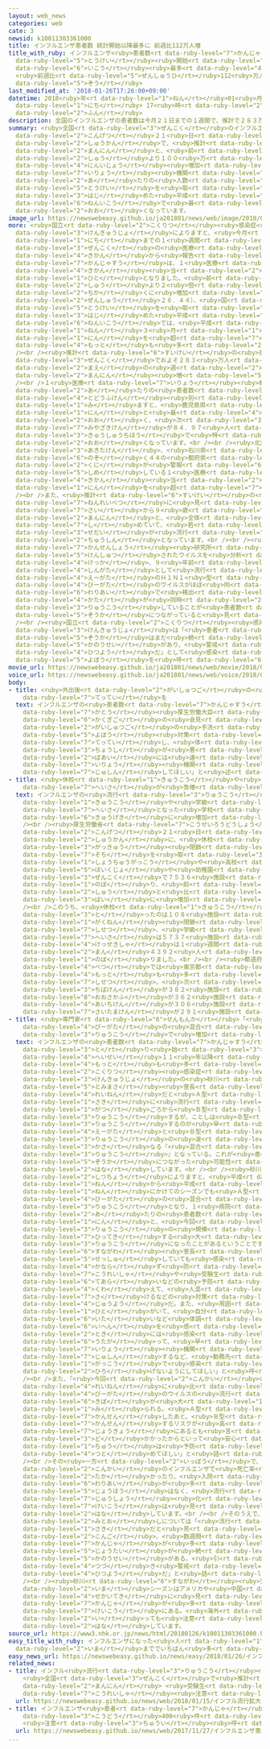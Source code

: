 ```yaml
---
layout: web_news
categories: web
cate: 3
newsid: k10011303361000
title: インフルエンザ患者数 統計開始以降最多に 前週比112万人増
title_with_ruby: インフルエンザ<ruby>患者数<rt data-ruby-level="7">かんじゃすう</rt></ruby> <ruby>統計<rt
  data-ruby-level="5">とうけい</rt></ruby><ruby>開始<rt data-ruby-level="3">かいし</rt></ruby><ruby>以降<rt
  data-ruby-level="6">いこう</rt></ruby><ruby>最多<rt data-ruby-level="4">さいた</rt></ruby>に
  <ruby>前週比<rt data-ruby-level="5">ぜんしゅうひ</rt></ruby>112<ruby>万人<rt data-ruby-level="2">まんにん</rt></ruby><ruby>増<rt
  data-ruby-level="5">ぞう</rt></ruby>
last_modified_at: '2018-01-26T17:26:00+09:00'
datetime: 2018<ruby>年<rt data-ruby-level="1">ねん</rt></ruby>01<ruby>月<rt data-ruby-level="1">がつ</rt></ruby>26<ruby>日<rt
  data-ruby-level="1">にち</rt></ruby> 17<ruby>時<rt data-ruby-level="2">じ</rt></ruby>26<ruby>分<rt
  data-ruby-level="2">ふん</rt></ruby>
description: 全国のインフルエンザの患者数は今月２１日までの１週間で、推計で２８３万人と、前の週より１００万人以上増加したことがわかりました。１医療機関当たりの人数は、統計を取り始めた平成１１年以降で最も多くなっています。
summary: <ruby>全国<rt data-ruby-level="3">ぜんこく</rt></ruby>のインフルエンザの<ruby>患者数<rt data-ruby-level="7">かんじゃすう</rt></ruby>は<ruby>今月<rt
  data-ruby-level="2">こんげつ</rt></ruby>２１<ruby>日<rt data-ruby-level="1">にち</rt></ruby>までの１<ruby>週間<rt
  data-ruby-level="2">しゅうかん</rt></ruby>で、<ruby>推計<rt data-ruby-level="6">すいけい</rt></ruby>で２８３<ruby>万人<rt
  data-ruby-level="2">まんにん</rt></ruby>と、<ruby>前<rt data-ruby-level="2">まえ</rt></ruby>の<ruby>週<rt
  data-ruby-level="2">しゅう</rt></ruby>より１００<ruby>万<rt data-ruby-level="2">まん</rt></ruby><ruby>人以上<rt
  data-ruby-level="4">にんいじょう</rt></ruby><ruby>増加<rt data-ruby-level="5">ぞうか</rt></ruby>したことがわかりました。１<ruby>医療<rt
  data-ruby-level="7">いりょう</rt></ruby><ruby>機関<rt data-ruby-level="4">きかん</rt></ruby><ruby>当<rt
  data-ruby-level="2">あ</rt></ruby>たりの<ruby>人数<rt data-ruby-level="2">にんずう</rt></ruby>は、<ruby>統計<rt
  data-ruby-level="5">とうけい</rt></ruby>を<ruby>取<rt data-ruby-level="3">と</rt></ruby>り<ruby>始<rt
  data-ruby-level="3">はじ</rt></ruby>めた<ruby>平成<rt data-ruby-level="4">へいせい</rt></ruby>１１<ruby>年以降<rt
  data-ruby-level="6">ねんいこう</rt></ruby>で<ruby>最<rt data-ruby-level="4">もっと</rt></ruby>も<ruby>多<rt
  data-ruby-level="2">おお</rt></ruby>くなっています。
image_url: https://newswebeasy.github.io/ja201801/news/web/image/2018/01/26/K10011303361_1801260950_1801260951_01_02.jpg
more: <ruby>国立<rt data-ruby-level="2">こくりつ</rt></ruby><ruby>感染症<rt data-ruby-level="7">かんせんしょう</rt></ruby><ruby>研究所<rt
  data-ruby-level="3">けんきゅうじょ</rt></ruby>によりますと、<ruby>今月<rt data-ruby-level="2">こんげつ</rt></ruby>２１<ruby>日<rt
  data-ruby-level="1">にち</rt></ruby>までの１<ruby>週間<rt data-ruby-level="2">しゅうかん</rt></ruby>に<ruby>全国<rt
  data-ruby-level="3">ぜんこく</rt></ruby>の<ruby>医療<rt data-ruby-level="7">いりょう</rt></ruby><ruby>機関<rt
  data-ruby-level="4">きかん</rt></ruby>から<ruby>報告<rt data-ruby-level="5">ほうこく</rt></ruby>されたインフルエンザの<ruby>患者数<rt
  data-ruby-level="7">かんじゃすう</rt></ruby>は、１<ruby>医療<rt data-ruby-level="7">いりょう</rt></ruby><ruby>機関<rt
  data-ruby-level="4">きかん</rt></ruby><ruby>当<rt data-ruby-level="2">あ</rt></ruby>たり５１．９３<ruby>人<rt
  data-ruby-level="1">ひと</rt></ruby>となりました。<ruby>前<rt data-ruby-level="2">まえ</rt></ruby>の<ruby>週<rt
  data-ruby-level="2">しゅう</rt></ruby>より２<ruby>倍<rt data-ruby-level="3">ばい</rt></ruby><ruby>近<rt
  data-ruby-level="2">ちか</rt></ruby>くに<ruby>増加<rt data-ruby-level="5">ぞうか</rt></ruby>し（<ruby>前週<rt
  data-ruby-level="2">ぜんしゅう</rt></ruby>２６．４４）、<ruby>国<rt data-ruby-level="2">くに</rt></ruby>が<ruby>統計<rt
  data-ruby-level="5">とうけい</rt></ruby>を<ruby>取<rt data-ruby-level="3">と</rt></ruby>り<ruby>始<rt
  data-ruby-level="3">はじ</rt></ruby>めた<ruby>平成<rt data-ruby-level="4">へいせい</rt></ruby>１１<ruby>年以降<rt
  data-ruby-level="6">ねんいこう</rt></ruby>では、<ruby>平成<rt data-ruby-level="4">へいせい</rt></ruby>１７<ruby>年<rt
  data-ruby-level="1">ねん</rt></ruby>３<ruby>月<rt data-ruby-level="1">がつ</rt></ruby>の５０．０７<ruby>人<rt
  data-ruby-level="1">にん</rt></ruby>を<ruby>超<rt data-ruby-level="7">こ</rt></ruby>えて<ruby>最<rt
  data-ruby-level="4">もっと</rt></ruby>も<ruby>多<rt data-ruby-level="2">おお</rt></ruby>くなりました。<br
  /><br /><ruby>推計<rt data-ruby-level="6">すいけい</rt></ruby>の<ruby>患者数<rt data-ruby-level="7">かんじゃすう</rt></ruby>は<ruby>全国<rt
  data-ruby-level="3">ぜんこく</rt></ruby>でおよそ２８３<ruby>万人<rt data-ruby-level="2">まんにん</rt></ruby>となり、<ruby>前<rt
  data-ruby-level="2">まえ</rt></ruby>の<ruby>週<rt data-ruby-level="2">しゅう</rt></ruby>より１１２<ruby>万人<rt
  data-ruby-level="2">まんにん</rt></ruby><ruby>増<rt data-ruby-level="5">ふ</rt></ruby>えました。<br
  /><br />１<ruby>医療<rt data-ruby-level="7">いりょう</rt></ruby><ruby>機関<rt data-ruby-level="4">きかん</rt></ruby><ruby>当<rt
  data-ruby-level="2">あ</rt></ruby>たりの<ruby>患者数<rt data-ruby-level="7">かんじゃすう</rt></ruby>を<ruby>都道府県<rt
  data-ruby-level="4">とどうふけん</rt></ruby><ruby>別<rt data-ruby-level="4">べつ</rt></ruby>に<ruby>見<rt
  data-ruby-level="1">み</rt></ruby>ますと、<ruby>鹿児島県<rt data-ruby-level="8">かごしまけん</rt></ruby>が８６．５３<ruby>人<rt
  data-ruby-level="1">にん</rt></ruby>と<ruby>最<rt data-ruby-level="4">もっと</rt></ruby>も<ruby>多<rt
  data-ruby-level="2">おお</rt></ruby>く、<ruby>次<rt data-ruby-level="3">つ</rt></ruby>いで<ruby>宮崎県<rt
  data-ruby-level="7">みやざきけん</rt></ruby>が８４．９７<ruby>人<rt data-ruby-level="1">にん</rt></ruby>などと、<ruby>九州地方<rt
  data-ruby-level="3">きゅうしゅうちほう</rt></ruby>で<ruby>特<rt data-ruby-level="4">とく</rt></ruby>に<ruby>多<rt
  data-ruby-level="2">おお</rt></ruby>くなっています。<br /><br /><ruby>北海道<rt data-ruby-level="2">ほっかいどう</rt></ruby>、<ruby>秋田県<rt
  data-ruby-level="3">あきたけん</rt></ruby>、<ruby>石川県<rt data-ruby-level="3">いしかわけん</rt></ruby>を<ruby>除<rt
  data-ruby-level="6">のぞ</rt></ruby>く４４の<ruby>都府県<rt data-ruby-level="4">とふけん</rt></ruby>で、<ruby>国<rt
  data-ruby-level="2">くに</rt></ruby>が<ruby>警報<rt data-ruby-level="6">けいほう</rt></ruby>レベルと<ruby>示<rt
  data-ruby-level="5">しめ</rt></ruby>している１<ruby>医療<rt data-ruby-level="7">いりょう</rt></ruby><ruby>機関<rt
  data-ruby-level="4">きかん</rt></ruby><ruby>当<rt data-ruby-level="2">あ</rt></ruby>たり３０<ruby>人<rt
  data-ruby-level="1">にん</rt></ruby>を<ruby>超<rt data-ruby-level="7">こ</rt></ruby>えています。<br
  /><br />また、<ruby>推計<rt data-ruby-level="6">すいけい</rt></ruby>の<ruby>患者数<rt data-ruby-level="7">かんじゃすう</rt></ruby>を<ruby>年齢別<rt
  data-ruby-level="7">ねんれいべつ</rt></ruby>に<ruby>見<rt data-ruby-level="1">み</rt></ruby>ると、０<ruby>歳<rt
  data-ruby-level="7">さい</rt></ruby>から９<ruby>歳<rt data-ruby-level="7">さい</rt></ruby>がおよそ８６<ruby>万人<rt
  data-ruby-level="2">まんにん</rt></ruby>と、<ruby>全体<rt data-ruby-level="3">ぜんたい</rt></ruby>の３０％を<ruby>占<rt
  data-ruby-level="7">し</rt></ruby>めていて、<ruby>若<rt data-ruby-level="6">わか</rt></ruby>い<ruby>世代<rt
  data-ruby-level="3">せだい</rt></ruby>が<ruby>流行<rt data-ruby-level="3">りゅうこう</rt></ruby>の<ruby>中心<rt
  data-ruby-level="2">ちゅうしん</rt></ruby>となっています。<br /><br /><ruby>国立<rt data-ruby-level="2">こくりつ</rt></ruby><ruby>感染症<rt
  data-ruby-level="7">かんせんしょう</rt></ruby><ruby>研究所<rt data-ruby-level="3">けんきゅうじょ</rt></ruby>によりますと、<ruby>検出<rt
  data-ruby-level="5">けんしゅつ</rt></ruby>されたウイルスを<ruby>分析<rt data-ruby-level="7">ぶんせき</rt></ruby>した<ruby>結果<rt
  data-ruby-level="4">けっか</rt></ruby>、９<ruby>年前<rt data-ruby-level="2">ねんまえ</rt></ruby>に<ruby>新型<rt
  data-ruby-level="4">しんがた</rt></ruby>として<ruby>流行<rt data-ruby-level="3">りゅうこう</rt></ruby>した<ruby>Ａ型<rt
  data-ruby-level="4">えーがた</rt></ruby>のＨ１Ｎ１<ruby>型<rt data-ruby-level="4">がた</rt></ruby>ウイルスと、<ruby>Ｂ型<rt
  data-ruby-level="4">びーがた</rt></ruby>のウイルスがほぼ<ruby>同<rt data-ruby-level="2">おな</rt></ruby>じ<ruby>割合<rt
  data-ruby-level="6">わりあい</rt></ruby>で<ruby>検出<rt data-ruby-level="5">けんしゅつ</rt></ruby>されたということで、２つの<ruby>型<rt
  data-ruby-level="4">かた</rt></ruby>が<ruby>同時<rt data-ruby-level="2">どうじ</rt></ruby>に<ruby>流行<rt
  data-ruby-level="3">りゅうこう</rt></ruby>していることが<ruby>患者数<rt data-ruby-level="7">かんじゃすう</rt></ruby>の<ruby>増加<rt
  data-ruby-level="5">ぞうか</rt></ruby>につながっていると<ruby>見<rt data-ruby-level="1">み</rt></ruby>られています。<br
  /><br /><ruby>国立<rt data-ruby-level="2">こくりつ</rt></ruby><ruby>感染症<rt data-ruby-level="7">かんせんしょう</rt></ruby><ruby>研究所<rt
  data-ruby-level="3">けんきゅうじょ</rt></ruby>は「<ruby>患者<rt data-ruby-level="7">かんじゃ</rt></ruby>の<ruby>増加<rt
  data-ruby-level="5">ぞうか</rt></ruby>はまだ<ruby>続<rt data-ruby-level="4">つづ</rt></ruby>く<ruby>可能性<rt
  data-ruby-level="5">かのうせい</rt></ruby>があり、<ruby>警戒<rt data-ruby-level="7">けいかい</rt></ruby>が<ruby>必要<rt
  data-ruby-level="4">ひつよう</rt></ruby>だ」として<ruby>感染<rt data-ruby-level="7">かんせん</rt></ruby>の<ruby>予防<rt
  data-ruby-level="5">よぼう</rt></ruby>を<ruby>呼<rt data-ruby-level="6">よ</rt></ruby>びかけています。
movie_url: https://newswebeasy.github.io/ja201801/news/web/movie/2018/01/26/k10011303361_201801261227_201801261232.mp4
voice_url: https://newswebeasy.github.io/ja201801/news/web/voice/2018/01/26/k10011303361_201801261227_201801261232.mp3
body:
- title: <ruby>外出後<rt data-ruby-level="2">がいしゅつご</rt></ruby>の<ruby>手洗<rt data-ruby-level="6">てあら</rt></ruby>い<ruby>徹底<rt
    data-ruby-level="7">てってい</rt></ruby>を
  text: インフルエンザの<ruby>患者数<rt data-ruby-level="7">かんじゃすう</rt></ruby>が<ruby>急増<rt data-ruby-level="5">きゅうぞう</rt></ruby>していることについて、<ruby>加藤<rt
    data-ruby-level="7">かとう</rt></ruby><ruby>厚生労働大臣<rt data-ruby-level="7">こうせいろうどうだいじん</rt></ruby>は<ruby>閣議後<rt
    data-ruby-level="6">かくぎご</rt></ruby>の<ruby>会見<rt data-ruby-level="2">かいけん</rt></ruby>で、「<ruby>外出後<rt
    data-ruby-level="2">がいしゅつご</rt></ruby>の<ruby>手洗<rt data-ruby-level="6">てあら</rt></ruby>いなど<ruby>予防<rt
    data-ruby-level="5">よぼう</rt></ruby><ruby>対策<rt data-ruby-level="6">たいさく</rt></ruby>を<ruby>徹底<rt
    data-ruby-level="7">てってい</rt></ruby>し、<ruby>体<rt data-ruby-level="2">からだ</rt></ruby>の<ruby>調子<rt
    data-ruby-level="3">ちょうし</rt></ruby>が<ruby>悪<rt data-ruby-level="3">わる</rt></ruby>い<ruby>場合<rt
    data-ruby-level="2">ばあい</rt></ruby>には<ruby>速<rt data-ruby-level="7">すみ</rt></ruby>やかに<ruby>医療<rt
    data-ruby-level="7">いりょう</rt></ruby><ruby>機関<rt data-ruby-level="4">きかん</rt></ruby>を<ruby>受診<rt
    data-ruby-level="7">じゅしん</rt></ruby>してほしい」と<ruby>述<rt data-ruby-level="5">の</rt></ruby>べました。
- title: <ruby>休校<rt data-ruby-level="1">きゅうこう</rt></ruby>や<ruby>学級<rt data-ruby-level="3">がっきゅう</rt></ruby><ruby>閉鎖<rt
    data-ruby-level="7">へいさ</rt></ruby>が<ruby>急増<rt data-ruby-level="5">きゅうぞう</rt></ruby>
  text: インフルエンザの<ruby>流行<rt data-ruby-level="3">りゅうこう</rt></ruby>に<ruby>伴<rt data-ruby-level="7">ともな</rt></ruby>い、<ruby>休校<rt
    data-ruby-level="1">きゅうこう</rt></ruby>や<ruby>学級<rt data-ruby-level="3">がっきゅう</rt></ruby><ruby>閉鎖<rt
    data-ruby-level="7">へいさ</rt></ruby>となった<ruby>学校<rt data-ruby-level="1">がっこう</rt></ruby>が<ruby>急激<rt
    data-ruby-level="6">きゅうげき</rt></ruby>に<ruby>増加<rt data-ruby-level="5">ぞうか</rt></ruby>しています。<br
    /><br /><ruby>厚生労働省<rt data-ruby-level="7">こうせいろうどうしょう</rt></ruby>によりますと、<ruby>今月<rt
    data-ruby-level="2">こんげつ</rt></ruby>２１<ruby>日<rt data-ruby-level="1">にち</rt></ruby>までの１<ruby>週間<rt
    data-ruby-level="2">しゅうかん</rt></ruby>に、<ruby>休校<rt data-ruby-level="1">きゅうこう</rt></ruby>や<ruby>学級<rt
    data-ruby-level="3">がっきゅう</rt></ruby><ruby>閉鎖<rt data-ruby-level="7">へいさ</rt></ruby>などの<ruby>措置<rt
    data-ruby-level="7">そち</rt></ruby>を<ruby>取<rt data-ruby-level="3">と</rt></ruby>った<ruby>小中学校<rt
    data-ruby-level="1">しょうちゅうがっこう</rt></ruby>や<ruby>高校<rt data-ruby-level="2">こうこう</rt></ruby>、それに<ruby>保育所<rt
    data-ruby-level="5">ほいくじょ</rt></ruby>や<ruby>幼稚園<rt data-ruby-level="7">ようちえん</rt></ruby>は、<ruby>全国<rt
    data-ruby-level="3">ぜんこく</rt></ruby>で７５３６<ruby>施設<rt data-ruby-level="7">しせつ</rt></ruby>に<ruby>上<rt
    data-ruby-level="1">のぼ</rt></ruby>り、<ruby>前<rt data-ruby-level="2">まえ</rt></ruby>の<ruby>週<rt
    data-ruby-level="2">しゅう</rt></ruby>と<ruby>比<rt data-ruby-level="5">くら</rt></ruby>べて４７<ruby>倍<rt
    data-ruby-level="3">ばい</rt></ruby>に<ruby>増加<rt data-ruby-level="5">ぞうか</rt></ruby>しました。<br
    /><br />このうち、<ruby>休校<rt data-ruby-level="1">きゅうこう</rt></ruby>の<ruby>措置<rt data-ruby-level="7">そち</rt></ruby>を<ruby>取<rt
    data-ruby-level="3">と</rt></ruby>ったのは１０８<ruby>施設<rt data-ruby-level="7">しせつ</rt></ruby>、<ruby>学年<rt
    data-ruby-level="1">がくねん</rt></ruby><ruby>閉鎖<rt data-ruby-level="7">へいさ</rt></ruby>は１６９１<ruby>施設<rt
    data-ruby-level="7">しせつ</rt></ruby>、<ruby>学級<rt data-ruby-level="3">がっきゅう</rt></ruby><ruby>閉鎖<rt
    data-ruby-level="7">へいさ</rt></ruby>は５７３７<ruby>施設<rt data-ruby-level="7">しせつ</rt></ruby>で、<ruby>欠席者<rt
    data-ruby-level="4">けっせきしゃ</rt></ruby>は１<ruby>週間<rt data-ruby-level="2">しゅうかん</rt></ruby>で９<ruby>万<rt
    data-ruby-level="2">まん</rt></ruby>４３９２<ruby>人<rt data-ruby-level="1">にん</rt></ruby>に<ruby>上<rt
    data-ruby-level="1">のぼ</rt></ruby>りました。<br /><br /><ruby>都道府県<rt data-ruby-level="4">とどうふけん</rt></ruby><ruby>別<rt
    data-ruby-level="4">べつ</rt></ruby>では<ruby>東京都<rt data-ruby-level="3">とうきょうと</rt></ruby>が<ruby>最<rt
    data-ruby-level="4">もっと</rt></ruby>も<ruby>多<rt data-ruby-level="2">おお</rt></ruby>く５２２<ruby>施設<rt
    data-ruby-level="7">しせつ</rt></ruby>。<ruby>次<rt data-ruby-level="3">つ</rt></ruby>いで<ruby>千葉県<rt
    data-ruby-level="3">ちばけん</rt></ruby>が３８２<ruby>施設<rt data-ruby-level="7">しせつ</rt></ruby>、<ruby>大阪府<rt
    data-ruby-level="8">おおさかふ</rt></ruby>が３６２<ruby>施設<rt data-ruby-level="7">しせつ</rt></ruby>、<ruby>愛知県<rt
    data-ruby-level="4">あいちけん</rt></ruby>が３０６<ruby>施設<rt data-ruby-level="7">しせつ</rt></ruby>、<ruby>埼玉県<rt
    data-ruby-level="7">さいたまけん</rt></ruby>が２９１<ruby>施設<rt data-ruby-level="7">しせつ</rt></ruby>などとなっています。
- title: <ruby>専門家<rt data-ruby-level="6">せんもんか</rt></ruby>「<ruby>Ａ型<rt data-ruby-level="4">えーがた</rt></ruby>と<ruby>Ｂ型<rt
    data-ruby-level="4">びーがた</rt></ruby>の<ruby>混合<rt data-ruby-level="5">こんごう</rt></ruby><ruby>流行<rt
    data-ruby-level="3">りゅうこう</rt></ruby>で<ruby>増加<rt data-ruby-level="5">ぞうか</rt></ruby>か」
  text: インフルエンザの<ruby>患者数<rt data-ruby-level="7">かんじゃすう</rt></ruby>が<ruby>統計<rt data-ruby-level="5">とうけい</rt></ruby>を<ruby>取<rt
    data-ruby-level="3">と</rt></ruby>り<ruby>始<rt data-ruby-level="3">はじ</rt></ruby>めた<ruby>平成<rt
    data-ruby-level="4">へいせい</rt></ruby>１１<ruby>年以降<rt data-ruby-level="6">ねんいこう</rt></ruby>、<ruby>最<rt
    data-ruby-level="4">もっと</rt></ruby>も<ruby>多<rt data-ruby-level="2">おお</rt></ruby>くなったことについて、<ruby>国立<rt
    data-ruby-level="2">こくりつ</rt></ruby><ruby>感染症<rt data-ruby-level="7">かんせんしょう</rt></ruby><ruby>研究所<rt
    data-ruby-level="3">けんきゅうじょ</rt></ruby>の<ruby>砂川<rt data-ruby-level="6">すながわ</rt></ruby><ruby>富正<rt
    data-ruby-level="5">とみまさ</rt></ruby><ruby>室長<rt data-ruby-level="2">しつちょう</rt></ruby>は「<ruby>例年<rt
    data-ruby-level="4">れいねん</rt></ruby>だと<ruby>Ａ型<rt data-ruby-level="4">えーがた</rt></ruby>のインフルエンザが<ruby>先<rt
    data-ruby-level="1">さき</rt></ruby>に<ruby>流行<rt data-ruby-level="3">りゅうこう</rt></ruby>して、２<ruby>月<rt
    data-ruby-level="1">がつ</rt></ruby>ごろから<ruby>Ｂ型<rt data-ruby-level="4">びーがた</rt></ruby>が<ruby>流行<rt
    data-ruby-level="3">りゅうこう</rt></ruby>するが、ことしは<ruby>Ｂ型<rt data-ruby-level="4">びーがた</rt></ruby>が<ruby>流行<rt
    data-ruby-level="3">りゅうこう</rt></ruby>するのが<ruby>早<rt data-ruby-level="1">はや</rt></ruby>く、<ruby>Ａ型<rt
    data-ruby-level="4">えーがた</rt></ruby>と<ruby>Ｂ型<rt data-ruby-level="4">びーがた</rt></ruby>の<ruby>流行<rt
    data-ruby-level="3">りゅうこう</rt></ruby>の<ruby>波<rt data-ruby-level="3">なみ</rt></ruby>が<ruby>重<rt
    data-ruby-level="3">かさ</rt></ruby>なる『<ruby>混合<rt data-ruby-level="5">こんごう</rt></ruby><ruby>流行<rt
    data-ruby-level="3">りゅうこう</rt></ruby>』となっている。これが<ruby>患者数<rt data-ruby-level="7">かんじゃすう</rt></ruby>の<ruby>増加<rt
    data-ruby-level="5">ぞうか</rt></ruby>につながった<ruby>可能性<rt data-ruby-level="5">かのうせい</rt></ruby>がある」と<ruby>話<rt
    data-ruby-level="2">はな</rt></ruby>しています。<br /><br /><ruby>砂川<rt data-ruby-level="6">すながわ</rt></ruby><ruby>室長<rt
    data-ruby-level="2">しつちょう</rt></ruby>によりますと、<ruby>平成<rt data-ruby-level="4">へいせい</rt></ruby>１６<ruby>年<rt
    data-ruby-level="1">ねん</rt></ruby>から<ruby>平成<rt data-ruby-level="4">へいせい</rt></ruby>１７<ruby>年<rt
    data-ruby-level="1">ねん</rt></ruby>にかけてのシーズンでも<ruby>Ａ型<rt data-ruby-level="4">えーがた</rt></ruby>と<ruby>Ｂ型<rt
    data-ruby-level="4">びーがた</rt></ruby>の<ruby>混合<rt data-ruby-level="5">こんごう</rt></ruby><ruby>流行<rt
    data-ruby-level="3">りゅうこう</rt></ruby>となり、１<ruby>病院<rt data-ruby-level="3">びょういん</rt></ruby><ruby>当<rt
    data-ruby-level="2">あ</rt></ruby>たりの<ruby>患者数<rt data-ruby-level="7">かんじゃすう</rt></ruby>が５０．０７<ruby>人<rt
    data-ruby-level="1">にん</rt></ruby>と、<ruby>今回<rt data-ruby-level="2">こんかい</rt></ruby>の<ruby>流行<rt
    data-ruby-level="3">りゅうこう</rt></ruby>の<ruby>規模<rt data-ruby-level="6">きぼ</rt></ruby>に<ruby>匹敵<rt
    data-ruby-level="7">ひってき</rt></ruby>する<ruby>大<rt data-ruby-level="1">おお</rt></ruby>きな<ruby>流行<rt
    data-ruby-level="3">りゅうこう</rt></ruby>になったことがあるということです。<br /><br /><ruby>砂川<rt
    data-ruby-level="6">すながわ</rt></ruby><ruby>室長<rt data-ruby-level="2">しつちょう</rt></ruby>はワクチンを<ruby>接種<rt
    data-ruby-level="5">せっしゅ</rt></ruby>していても<ruby>感染<rt data-ruby-level="7">かんせん</rt></ruby>を<ruby>必<rt
    data-ruby-level="4">かなら</rt></ruby>ず<ruby>防<rt data-ruby-level="5">ふせ</rt></ruby>げるわけではないとしたうえで、「<ruby>高齢者<rt
    data-ruby-level="7">こうれいしゃ</rt></ruby>や<ruby>受験生<rt data-ruby-level="4">じゅけんせい</rt></ruby>などは<ruby>手洗<rt
    data-ruby-level="6">てあら</rt></ruby>いなどの<ruby>予防<rt data-ruby-level="5">よぼう</rt></ruby>に<ruby>加<rt
    data-ruby-level="4">くわ</rt></ruby>えて、<ruby>人混<rt data-ruby-level="8">ひとご</rt></ruby>みを<ruby>避<rt
    data-ruby-level="7">さ</rt></ruby>けるなどの<ruby>対策<rt data-ruby-level="6">たいさく</rt></ruby>も<ruby>重要<rt
    data-ruby-level="4">じゅうよう</rt></ruby>だ。また、<ruby>周囲<rt data-ruby-level="4">しゅうい</rt></ruby>にインフルエンザにかかった<ruby>人<rt
    data-ruby-level="1">ひと</rt></ruby>がいて、<ruby>自分<rt data-ruby-level="2">じぶん</rt></ruby>ものどが<ruby>痛<rt
    data-ruby-level="6">いた</rt></ruby>いなど<ruby>体調<rt data-ruby-level="3">たいちょう</rt></ruby>の<ruby>異変<rt
    data-ruby-level="6">いへん</rt></ruby>を<ruby>感<rt data-ruby-level="3">かん</rt></ruby>じた<ruby>時<rt
    data-ruby-level="2">とき</rt></ruby>には<ruby>感染<rt data-ruby-level="7">かんせん</rt></ruby>を<ruby>疑<rt
    data-ruby-level="6">うたが</rt></ruby>って、<ruby>早<rt data-ruby-level="1">はや</rt></ruby>めに<ruby>医療<rt
    data-ruby-level="7">いりょう</rt></ruby><ruby>機関<rt data-ruby-level="4">きかん</rt></ruby>を<ruby>受診<rt
    data-ruby-level="7">じゅしん</rt></ruby>するなど、<ruby>勤務先<rt data-ruby-level="6">きんむさき</rt></ruby>や<ruby>学校<rt
    data-ruby-level="1">がっこう</rt></ruby>で<ruby>感染<rt data-ruby-level="7">かんせん</rt></ruby>を<ruby>広<rt
    data-ruby-level="2">ひろ</rt></ruby>げないようにしてほしい」と<ruby>呼<rt data-ruby-level="6">よ</rt></ruby>びかけています。<br
    /><br />また、「<ruby>今回<rt data-ruby-level="2">こんかい</rt></ruby>の<ruby>流行<rt data-ruby-level="3">りゅうこう</rt></ruby>では<ruby>例年<rt
    data-ruby-level="4">れいねん</rt></ruby>に<ruby>比<rt data-ruby-level="5">くら</rt></ruby>べ、<ruby>Ｂ型<rt
    data-ruby-level="4">びーがた</rt></ruby>のウイルスの<ruby>流行<rt data-ruby-level="3">りゅうこう</rt></ruby>の<ruby>規模<rt
    data-ruby-level="6">きぼ</rt></ruby>が<ruby>大<rt data-ruby-level="1">おお</rt></ruby>きくなっていると<ruby>見<rt
    data-ruby-level="1">み</rt></ruby>られる。<ruby>Ａ型<rt data-ruby-level="4">えーがた</rt></ruby>に<ruby>感染<rt
    data-ruby-level="7">かんせん</rt></ruby>したあと、<ruby>Ｂ型<rt data-ruby-level="4">びーがた</rt></ruby>に<ruby>感染<rt
    data-ruby-level="7">かんせん</rt></ruby>するリスクが<ruby>高<rt data-ruby-level="2">たか</rt></ruby>い<ruby>状況<rt
    data-ruby-level="7">じょうきょう</rt></ruby>にあるとも<ruby>言<rt data-ruby-level="2">い</rt></ruby>えるので、１<ruby>度<rt
    data-ruby-level="3">ど</rt></ruby>かかったからといって<ruby>安心<rt data-ruby-level="3">あんしん</rt></ruby>せず、シーズン<ruby>中<rt
    data-ruby-level="1">ちゅう</rt></ruby>は<ruby>予防<rt data-ruby-level="5">よぼう</rt></ruby>に<ruby>努<rt
    data-ruby-level="4">つと</rt></ruby>めてほしい」と<ruby>話<rt data-ruby-level="2">はな</rt></ruby>しています。<br
    /><br />その<ruby>一方<rt data-ruby-level="2">いっぽう</rt></ruby>で、「これまでのところ<ruby>今回<rt
    data-ruby-level="2">こんかい</rt></ruby>のインフルエンザで<ruby>死亡率<rt data-ruby-level="6">しぼうりつ</rt></ruby>が<ruby>高<rt
    data-ruby-level="2">たか</rt></ruby>かったり、<ruby>入院<rt data-ruby-level="3">にゅういん</rt></ruby>の<ruby>割合<rt
    data-ruby-level="6">わりあい</rt></ruby>が<ruby>多<rt data-ruby-level="2">おお</rt></ruby>かったりといった<ruby>情報<rt
    data-ruby-level="5">じょうほう</rt></ruby>はなく、<ruby>流行<rt data-ruby-level="3">りゅうこう</rt></ruby>しているウイルスに<ruby>重症<rt
    data-ruby-level="7">じゅうしょう</rt></ruby><ruby>化<rt data-ruby-level="8">ばか</rt></ruby>しやすいといった<ruby>傾向<rt
    data-ruby-level="7">けいこう</rt></ruby>は<ruby>見<rt data-ruby-level="1">み</rt></ruby>られない」と<ruby>話<rt
    data-ruby-level="2">はな</rt></ruby>しています。<br /><br />そのうえで、<ruby>今後<rt data-ruby-level="2">こんご</rt></ruby>の<ruby>見通<rt
    data-ruby-level="2">みとお</rt></ruby>しについては「<ruby>流行<rt data-ruby-level="3">りゅうこう</rt></ruby>のピークはまだ<ruby>先<rt
    data-ruby-level="1">さき</rt></ruby>だと<ruby>見<rt data-ruby-level="1">み</rt></ruby>られ、<ruby>今後<rt
    data-ruby-level="2">こんご</rt></ruby>、<ruby>数週間<rt data-ruby-level="2">すうしゅうかん</rt></ruby>は<ruby>患者<rt
    data-ruby-level="7">かんじゃ</rt></ruby>が<ruby>多<rt data-ruby-level="2">おお</rt></ruby>い<ruby>状態<rt
    data-ruby-level="5">じょうたい</rt></ruby>が<ruby>続<rt data-ruby-level="4">つづ</rt></ruby>く<ruby>可能性<rt
    data-ruby-level="5">かのうせい</rt></ruby>がある。<ruby>引<rt data-ruby-level="4">ひ</rt></ruby>き<ruby>続<rt
    data-ruby-level="4">つづ</rt></ruby>き<ruby>警戒<rt data-ruby-level="7">けいかい</rt></ruby>が<ruby>必要<rt
    data-ruby-level="4">ひつよう</rt></ruby>だ」と<ruby>話<rt data-ruby-level="2">はな</rt></ruby>しています。<br
    /><br /><ruby>砂川<rt data-ruby-level="6">すながわ</rt></ruby><ruby>室長<rt data-ruby-level="2">しつちょう</rt></ruby>は「<ruby>今<rt
    data-ruby-level="2">いま</rt></ruby>シーズンはアメリカや<ruby>中国<rt data-ruby-level="2">ちゅうごく</rt></ruby>など<ruby>世界的<rt
    data-ruby-level="4">せかいてき</rt></ruby>に<ruby>見<rt data-ruby-level="1">み</rt></ruby>てもインフルエンザの<ruby>患者<rt
    data-ruby-level="7">かんじゃ</rt></ruby>が<ruby>多<rt data-ruby-level="2">おお</rt></ruby>い<ruby>傾向<rt
    data-ruby-level="7">けいこう</rt></ruby>にある。<ruby>海外<rt data-ruby-level="2">かいがい</rt></ruby>に<ruby>行<rt
    data-ruby-level="2">い</rt></ruby>っても<ruby>注意<rt data-ruby-level="3">ちゅうい</rt></ruby>してほしい」と<ruby>話<rt
    data-ruby-level="2">はな</rt></ruby>しています。
source_url: https://www3.nhk.or.jp/news/html/20180126/k10011303361000.html
easy_title_with_ruby: インフルエンザになった<ruby>人<rt data-ruby-level="1">ひと</rt></ruby>が<ruby>今<rt
  data-ruby-level="2">いま</rt></ruby>まででいちばん<ruby>多<rt data-ruby-level="2">おお</rt></ruby>くなる
easy_news_url: https://newswebeasy.github.io/news/easy/2018/01/26/インフルエンザになった人が今まででいちばん多くなる
related_news:
- title: インフル<ruby>流行<rt data-ruby-level="3">りゅうこう</rt></ruby><ruby>拡大<rt data-ruby-level="6">かくだい</rt></ruby>
    <ruby>全国<rt data-ruby-level="3">ぜんこく</rt></ruby>で<ruby>推計<rt data-ruby-level="6">すいけい</rt></ruby>124<ruby>万人<rt
    data-ruby-level="2">まんにん</rt></ruby> <ruby>受験生<rt data-ruby-level="4">じゅけんせい</rt></ruby>や<ruby>高齢者<rt
    data-ruby-level="7">こうれいしゃ</rt></ruby><ruby>注意<rt data-ruby-level="3">ちゅうい</rt></ruby>
  url: https://newswebeasy.github.io/news/web/2018/01/15/インフル流行拡大-全国で推計124万人-受験生や高齢者注意
- title: インフルエンザ<ruby>患者<rt data-ruby-level="7">かんじゃ</rt></ruby>の<ruby>異常<rt data-ruby-level="6">いじょう</rt></ruby><ruby>行動<rt
    data-ruby-level="3">こうどう</rt></ruby>400<ruby>件<rt data-ruby-level="5">けん</rt></ruby>
    <ruby>注意<rt data-ruby-level="3">ちゅうい</rt></ruby><ruby>呼<rt data-ruby-level="6">よ</rt></ruby>びかけ
  url: https://newswebeasy.github.io/news/web/2017/11/27/インフルエンザ患者の異常行動400件-注意呼びかけ
...
```

